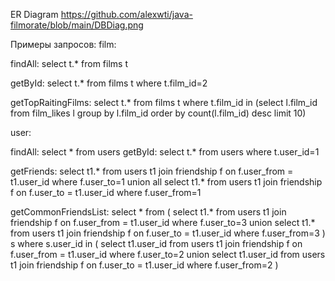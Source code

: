 ER Diagram
https://github.com/alexwti/java-filmorate/blob/main/DBDiag.png

Примеры запросов:
film:

findAll:
select t.* from films t

getById:
select t.* from films t where t.film_id=2

getTopRaitingFilms:
select t.* from films t where t.film_id in
(select l.film_id from film_likes l group by l.film_id order by count(l.film_id) desc limit 10)

user:

findAll:
select * from users
getById:
select t.* from users where t.user_id=1

getFriends:
select t1.* from users t1 
join friendship f on f.user_from = t1.user_id
where f.user_to=1
union all
select t1.* from users t1 
join friendship f on f.user_to = t1.user_id
where f.user_from=1

getCommonFriendsList:
select * from (
select t1.* from users t1 
join friendship f on f.user_from = t1.user_id
where f.user_to=3
union
select t1.* from users t1 
join friendship f on f.user_to = t1.user_id
where f.user_from=3
) s
where s.user_id in (
select t1.user_id from users t1 
join friendship f on f.user_from = t1.user_id
where f.user_to=2
union
select t1.user_id from users t1 
join friendship f on f.user_to = t1.user_id
where f.user_from=2
)
